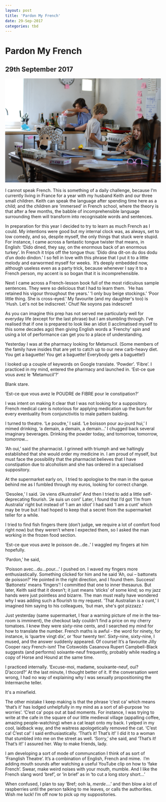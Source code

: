 ```yaml
---
layout: post
title: 'Pardon My French'
date: 29-Sep-2017
categories: tbd
---
```


# Pardon My French

## 29th September 2017

<img class="photo-horiz" src="/images/2017/09/DSC_7400.jpg" />

I cannot speak French. This is something of a daily challenge,   because I’m currently living in France for a year with my husband Keith and our three small children. Keith can speak the language after spending time here as a child; and the children are ‘immersed’ in French school,   where the theory is that after a few months,   the babble of incomprehensible language surrounding them will transform into recognisable words and sentences.

In preparation for this year I decided to try to learn as much French as I could. My intentions were good but my internal clock was, as always, set to low comedy, and so, despite myself, the only things that stuck were stupid. For instance, I came across a fantastic tongue twister that means, in English: ‘Dido dined, they say, on the enormous back of an enormous turkey’. In French it trips off the tongue thus: ‘Dido dina dit-on du dos dodu d’un dodo dindon.’ I so fell in love with this phrase that I put it to a little melody and earwormed myself for weeks.  It’s deeply embedded now, although useless even as a party trick, because whenever I say it to a French person, my accent is so bogan that it is incomprehensible.

Next I came across a French-lesson book full of the most ridiculous sample sentences. They were so delicious that I had to learn them.  ‘He has retained his vigour throughout the years.’ ‘I only buy beige stockings.’ ‘Poor little thing. She is cross-eyed.’ My favourite (and my daughter's too) is 'Hush. Let's not be indiscreet.' Chut! Ne soyons pas indescret!

As you can imagine this prep has not served me particularly well for everyday life (except for the last phrase) but I am stumbling through. I’ve realised that if one is prepared to look like an idiot (I acclimatised myself to this some decades ago) then giving English words a ‘Frenchy’ spin and using a lot of performance can get you to a place of understanding.

Yesterday I was at the pharmacy looking for Metamucil. (Some members of the family have insides that are yet to catch up to our new carb-heavy diet. You get a baguette! You get a baguette! Everybody gets a baguette!)

I looked up a couple of keywords on Google translate. ‘Powder’. ‘Fibre’. I practiced in my mind, entered the pharmacy and launched in. ‘Est-ce que vous avez le ‘Metamucil’?’

Blank stare.

‘Est-ce que vous avez le POUDRE de FIBRE pour le constipation?’

I was intent on making it clear that I was not looking for a suppository. French medical care is notorious for applying medication up the bum for every eventuality from conjunctivitis to male pattern balding.

I turned to theatre. ‘Le poudre,’ I said. ‘Le boisson pour au-jourd hui,’ I mimed drinking, ‘a demain, a demain, a demain…’ I chugged back several imaginary beverages. Drinking the powder today, and tomorrow, tomorrow, tomorrow…

‘Ah oui,’ said the pharmacist. I grinned with triumph and we haltingly established that she would order my medicine in. I am proud of myself, but must face the possibility that the pharmacist believes that I have constipation due to alcoholism and she has ordered in a specialised suppository.

At the supermarket early on,  I tried to apologise to the man in the queue behind me as I fumbled through my euros, looking for correct change.

‘Desolee,’ I said. ‘Je viens d’Australie!’ And then I tried to add a little self-deprecating flourish. ‘Je suis un con!’ Later, I found that I’d got ‘I’m from Australia’ right but instead of ‘I am an idiot’ I had said ‘I am a cunt’ which may be true but I had hoped to keep that a secret from the supermarket teller for a while.

I tried to find fish fingers there (don’t judge, we require a lot of comfort food right now) but they weren’t where I expected them, so I asked the man working in the frozen food section.

‘Est-ce que vous avez le poisson de…de..’ I waggled my fingers at him hopefully.

‘Pardon,’ he said,

‘Poisson avec…du…pour…’ I pushed on. I waved my fingers more enthusiastically. Something clicked for him and he said ‘Ah, oui – battonets de poisson?’ He pointed in the right direction, and I found them. Success! ‘Battonets’ means ‘fingers’! I committed that one to inner thesaurus. But later, Keith said that it doesn’t; it just means ‘sticks’ of some kind; so my jazz hands were just pointless and bizarre. The man must really have wondered why I was adding such a flourish to my request. 'That Australian is a cunt,' I imagined him saying to his colleagues, 'but man, she's got pizzazz.'

Just yesterday (same supermarket, I fear a warning picture of me in the tea-room is imminent), the checkout lady couldn’t find a price on my cherry tomatoes. I knew they were sixty-nine cents, and I searched my mind for how to translate the number. French maths is awful - the word for ninety, for instance, is ‘quartre vingt dix’, or ‘four twenty ten’. Sixty-nine, sixty-nine, I mused, and the answer suddenly appeared. Of course! It’s a favourite Jilly Cooper racy French-ism! The Cotswolds Casanova Rupert Campbell-Black suggests (and performs) soixante-neuf frequently, probably while reading a copy of Horse and Hound at the same time.

I practiced internally. ‘Excuse-moi, madame, souixante-neuf, oui? D’accord?’ At the last minute, I thought better of it. If the conversation went wrong, I had no way of explaining why I was sexually propositioning the Intermarche teller.

It's a minefield.

The other mistake I keep making is that the phrase ‘c’est ca’ which means ‘that’s it’ has lodged unhelpfully in my mind as a sort of all-purpose ‘no worries’. ‘C’est ca’ pops out at bad moments. For instance, I was trying to write at the cafe in the square of our little medieval village (appalling coffee, amazing people-watching) when a cat leapt onto my back. I yelped in my cool, laidback way, and the waitress apologetically removed the cat. ‘C’est ca! C’est ca!’ I said enthusiastically. ‘That’s it! That’s it!’ I did it to a woman that stumbled into me on the street as well. ‘Sorry,’ she said, and ‘That’s it! That’s it!’ I assured her. Way to make friends, lady.

I am developing a sort of mode of communcation I think of as sort of ‘Franglish Theatre’. It’s a combination of English, French and mime.  I’m adding mouth sounds after watching a useful YouTube clip on how to ‘fake French’. Swear, make weird noises with your mouth, mumble. And I like the French slang word ‘bref’, or ‘in brief’ as in ‘to cut a long story short…’

When confused, I plan to say ‘Bref; ooh la, *merde*….’ and then blow a lot of raspberries until the person talking to me leaves, or calls the authorities. Wish me luck! I’m off now to pick up my suppositories.
